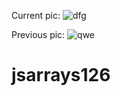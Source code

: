 Current pic:
![dfg](https://user-images.githubusercontent.com/76606408/155193844-3c999251-f7b3-401c-adcc-3485f100ef48.png)

Previous pic:
![qwe](https://user-images.githubusercontent.com/76606408/155182271-b825ef1b-09ac-4ee5-9e9e-524cdae860b9.png)

# jsarrays126
